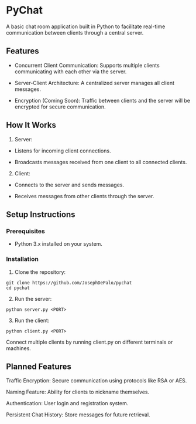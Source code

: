 # PyChat

A basic chat room application built in Python to facilitate real-time communication between clients through a central server.

## Features

- Concurrent Client Communication: Supports multiple clients communicating with each other via the server.

- Server-Client Architecture: A centralized server manages all client messages.

- Encryption (Coming Soon): Traffic between clients and the server will be encrypted for secure communication.

## How It Works

1. Server:

  - Listens for incoming client connections.

  - Broadcasts messages received from one client to all connected clients.

2. Client:

  - Connects to the server and sends messages.

  - Receives messages from other clients through the server.

## Setup Instructions

### Prerequisites

- Python 3.x installed on your system.

### Installation

1. Clone the repository:

  ```
  git clone https://github.com/JosephDePalo/pychat
  cd pychat
  ```

2. Run the server:

  ```
  python server.py <PORT>
  ```

3. Run the client:

  ```
  python client.py <PORT>
  ```

Connect multiple clients by running client.py on different terminals or machines.

## Planned Features

Traffic Encryption: Secure communication using protocols like RSA or AES.

Naming Feature: Ability for clients to nickname themselves.

Authentication: User login and registration system.

Persistent Chat History: Store messages for future retrieval.
